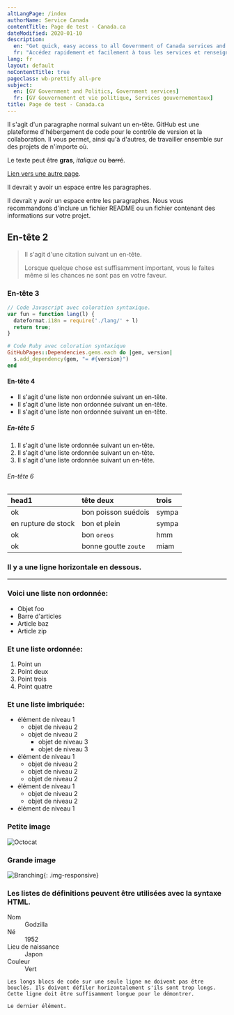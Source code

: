 ```yaml
---
altLangPage: /index
authorName: Service Canada
contentTitle: Page de test - Canada.ca
dateModified: 2020-01-10
description:
  en: "Get quick, easy access to all Government of Canada services and information."
  fr: "Accédez rapidement et facilement à tous les services et renseignements du gouvernement du Canada."
lang: fr
layout: default
noContentTitle: true
pageclass: wb-prettify all-pre
subject:
  en: [GV Government and Politics, Government services]
  fr: [GV Gouvernement et vie politique, Services gouvernementaux]
title: Page de test - Canada.ca
---
```


Il s'agit d'un paragraphe normal suivant un en-tête. GitHub est une plateforme d'hébergement de code pour le contrôle de version et la collaboration. Il vous permet, ainsi qu'à d'autres, de travailler ensemble sur des projets de n'importe où.

Le texte peut être **gras**, _italique_ ou ~~barré~~.

[Lien vers une autre page](./autre-page.html).

Il devrait y avoir un espace entre les paragraphes.

Il devrait y avoir un espace entre les paragraphes. Nous vous recommandons d'inclure un fichier README ou un fichier contenant des informations sur votre projet.

## En-tête 2

> Il s'agit d'une citation suivant un en-tête.
>
> Lorsque quelque chose est suffisamment important, vous le faites même si les chances ne sont pas en votre faveur.

### En-tête 3

```js
// Code Javascript avec coloration syntaxique.
var fun = function lang(l) {
  dateformat.i18n = require('./lang/' + l)
  return true;
}
```

```ruby
# Code Ruby avec coloration syntaxique
GitHubPages::Dependencies.gems.each do |gem, version|
  s.add_dependency(gem, "= #{version}")
end
```

#### En-tête 4

* Il s'agit d'une liste non ordonnée suivant un en-tête.
* Il s'agit d'une liste non ordonnée suivant un en-tête.
* Il s'agit d'une liste non ordonnée suivant un en-tête.

##### En-tête 5

1. Il s'agit d'une liste ordonnée suivant un en-tête.
2. Il s'agit d'une liste ordonnée suivant un en-tête.
3. Il s'agit d'une liste ordonnée suivant un en-tête.

###### En-tête 6

| head1           | tête deux         | trois |
|:----------------|:------------------|:------|
| ok            | bon poisson suédois | sympa |
| en rupture de stock | bon et plein  | sympa |
| ok              | bon `oreos`       | hmm   |
| ok           | bonne goutte `zoute` | miam  |

### Il y a une ligne horizontale en dessous.

* * *

### Voici une liste non ordonnée:

* Objet foo
* Barre d'articles
* Article baz
* Article zip

### Et une liste ordonnée:

1. Point un
1. Point deux
1. Point trois
1. Point quatre

### Et une liste imbriquée:

- élément de niveau 1
   - objet de niveau 2
   - objet de niveau 2
     - objet de niveau 3
     - objet de niveau 3
- élément de niveau 1
   - objet de niveau 2
   - objet de niveau 2
   - objet de niveau 2
- élément de niveau 1
   - objet de niveau 2
   - objet de niveau 2
- élément de niveau 1

### Petite image

![Octocat](https://github.githubassets.com/images/icons/emoji/octocat.png)

### Grande image

![Branching](https://guides.github.com/activities/hello-world/branching.png){: .img-responsive}


### Les listes de définitions peuvent être utilisées avec la syntaxe HTML.

<dl>
<dt>Nom</dt>
<dd>Godzilla</dd>
<dt>Né</dt>
<dd>1952</dd>
<dt>Lieu de naissance</dt>
<dd>Japon</dd>
<dt>Couleur</dt>
<dd>Vert</dd>
</dl>

```
Les longs blocs de code sur une seule ligne ne doivent pas être bouclés. Ils doivent défiler horizontalement s'ils sont trop longs. Cette ligne doit être suffisamment longue pour le démontrer.
```

```
Le dernier élément.
```